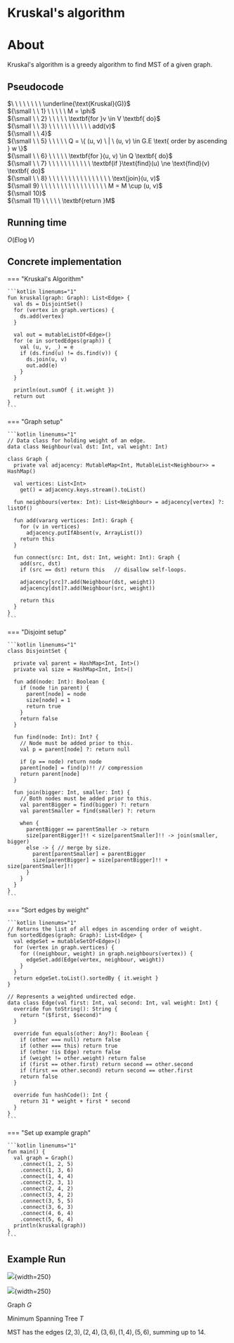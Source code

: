 # Kruskal's algorithm

<style>
.md-logo img {
  content: url('/data-structures/graph/network-light.svg');
}

:root [data-md-color-scheme=slate] .md-logo img  {
  content: url('/data-structures/graph/network-dark.svg');
}
</style>

# About

Kruskal's algorithm is a greedy algorithm to find MST of a given graph.

## Pseudocode

$\ \ \ \ \ \ \ \ \underline{\text{Kruskal}(G)}$ <br>
${\small \ \ 1} \ \ \ \ \ M = \phi$ <br>
${\small \ \ 2} \ \ \ \ \ \textbf{for }v \in V \textbf{ do}$ <br>
${\small \ \ 3} \ \ \ \ \ \ \ \ \ \ \ add(v)$ <br>
${\small \ \ 4}$ <br>
${\small \ \ 5} \ \ \ \ \ Q = \{ (u, v) \ | \ (u, v) \in G.E \text{ order by ascending } w \}$ <br>
${\small \ \ 6} \ \ \ \ \ \textbf{for }(u, v) \in Q \textbf{ do}$ <br>
${\small \ \ 7} \ \ \ \ \ \ \ \ \ \ \ \textbf{if }\text{find}(u) \ne \text{find}(v) \textbf{ do}$ <br>
${\small \ \ 8} \ \ \ \ \ \ \ \ \ \ \ \ \ \ \ \ \text{join}(u, v)$ <br>
${\small 9} \ \ \ \ \ \ \ \ \ \ \ \ \ \ \ \ \ M = M \cup (u, v)$ <br>
${\small 10}$ <br>
${\small 11} \ \ \ \ \ \textbf{return }M$ <br>

## Running time

$O(E \log V)$

## Concrete implementation

=== "Kruskal's Algorithm"

    ```kotlin linenums="1"
    fun kruskal(graph: Graph): List<Edge> {
      val ds = DisjointSet()
      for (vertex in graph.vertices) {
        ds.add(vertex)
      }

      val out = mutableListOf<Edge>()
      for (e in sortedEdges(graph)) {
        val (u, v, _) = e
        if (ds.find(u) != ds.find(v)) {
          ds.join(u, v)
          out.add(e)
        }
      }

      println(out.sumOf { it.weight })
      return out
    }
    ```

=== "Graph setup"

    ```kotlin linenums="1"
    // Data class for holding weight of an edge.
    data class Neighbour(val dst: Int, val weight: Int)

    class Graph {
      private val adjacency: MutableMap<Int, MutableList<Neighbour>> = HashMap()

      val vertices: List<Int>
        get() = adjacency.keys.stream().toList()

      fun neighbours(vertex: Int): List<Neighbour> = adjacency[vertex] ?: listOf()

      fun add(vararg vertices: Int): Graph {
        for (v in vertices)
          adjacency.putIfAbsent(v, ArrayList())
        return this
      }

      fun connect(src: Int, dst: Int, weight: Int): Graph {
        add(src, dst)
        if (src == dst) return this   // disallow self-loops.

        adjacency[src]?.add(Neighbour(dst, weight))
        adjacency[dst]?.add(Neighbour(src, weight))

        return this
      }
    }
    ```

=== "Disjoint setup"

    ```kotlin linenums="1"
    class DisjointSet {

      private val parent = HashMap<Int, Int>()
      private val size = HashMap<Int, Int>()

      fun add(node: Int): Boolean {
        if (node !in parent) {
          parent[node] = node
          size[node] = 1
          return true
        }
        return false
      }

      fun find(node: Int): Int? {
        // Node must be added prior to this.
        val p = parent[node] ?: return null

        if (p == node) return node
        parent[node] = find(p)!! // compression
        return parent[node]
      }

      fun join(bigger: Int, smaller: Int) {
        // Both nodes must be added prior to this.
        val parentBigger = find(bigger) ?: return
        val parentSmaller = find(smaller) ?: return

        when {
          parentBigger == parentSmaller -> return
          size[parentBigger]!! < size[parentSmaller]!! -> join(smaller, bigger)
          else -> { // merge by size.
            parent[parentSmaller] = parentBigger
            size[parentBigger] = size[parentBigger]!! + size[parentSmaller]!!
          }
        }
      }
    }
    ```

=== "Sort edges by weight"

    ```kotlin linenums="1"
    // Returns the list of all edges in ascending order of weight.
    fun sortedEdges(graph: Graph): List<Edge> {
      val edgeSet = mutableSetOf<Edge>()
      for (vertex in graph.vertices) {
        for ((neighbour, weight) in graph.neighbours(vertex)) {
          edgeSet.add(Edge(vertex, neighbour, weight))
        }
      }
      return edgeSet.toList().sortedBy { it.weight }
    }

    // Represents a weighted undirected edge.
    data class Edge(val first: Int, val second: Int, val weight: Int) {
      override fun toString(): String {
        return "($first, $second)"
      }

      override fun equals(other: Any?): Boolean {
        if (other === null) return false
        if (other === this) return true
        if (other !is Edge) return false
        if (weight != other.weight) return false
        if (first == other.first) return second == other.second
        if (first == other.second) return second == other.first
        return false
      }

      override fun hashCode(): Int {
        return 31 * weight + first * second
      }
    }
    ```

=== "Set up example graph"

    ```kotlin linenums="1"
    fun main() {
      val graph = Graph()
        .connect(1, 2, 5)
        .connect(1, 3, 6)
        .connect(1, 4, 4)
        .connect(2, 3, 1)
        .connect(2, 4, 2)
        .connect(3, 4, 2)
        .connect(3, 5, 5)
        .connect(3, 6, 3)
        .connect(4, 6, 4)
        .connect(5, 6, 4)
      println(kruskal(graph))
    }
    ```

## Example Run

<div markdown class="grid">

![](example-graph.png){width=250}

![](example-mst.png){width=250}

$\text{Graph }G$

$\text{Minimum Spanning Tree }T$

</div>

MST has the edges $(2, 3), (2, 4), (3, 6), (1, 4), (5, 6)$, summing up to $14$.
